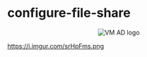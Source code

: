 # configure-file-share
<p align="center">
<img src="https://i.imgur.com/srHpFms.png" alt="VM AD logo"/>
</p>


https://i.imgur.com/srHpFms.png
